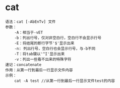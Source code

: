 # cat
    语法：cat [-AbEnTv] 文件
    参数：
        -A：相当于-vET
        -b：列出行号，仅对非空白行，空白行不会显示行号
        -E：将结尾的断行字节'$'显示出来
        -n: 列出行号，空白行也会显示行号，与-b不同
        -T：将tab键以'^I'显示出来
        -v：列出一些看不出来的特殊字符
    速记：concatenate
    作用：从第一行到最后一行显示文件内容
    示例：
        cat -A test //从第一行到最后一行显示文件test的内容
